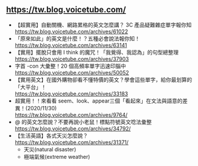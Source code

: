 ## https://tw.blog.voicetube.com/

- 【超實用】自動關機、網路累格的英文怎麼講？ 3C 產品疑難雜症單字報你知
  <br>https://tw.blog.voicetube.com/archives/61022
- 「原來如此」的英文是什麼！？五種必會說法報你知！
  <br>https://tw.blog.voicetube.com/archives/63141
- 【實用】擺脫只會用 I think 的魔咒！「我覺得、我認為」的句型總整理 
  <br>https://tw.blog.voicetube.com/archives/37903
- 字首 -con 大彙整！20 個高頻率單字迅速印腦中
  <br>https://tw.blog.voicetube.com/archives/50052
- 【實用英文】在國外購物卻看不懂特價的英文？學會這些單字，給你最划算的「大平台」！
  <br>https://tw.blog.voicetube.com/archives/33183
- 超實用！！來看看 seem、look、appear三個「看起來」在文法與語意的差異！(2020/11/30)
  <br>https://tw.blog.voicetube.com/archives/9764/
- @ 的英文怎麼說？不要再說小老鼠！標點符號英文唸法彙整
  <br>https://tw.blog.voicetube.com/archives/34792/
- 【生活英語】各式天災怎麼說？
  <br>https://tw.blog.voicetube.com/archives/31371/
  - 天災(natural disaster)
  - 極端氣候(extreme weather)
